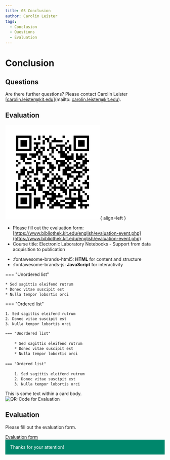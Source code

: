 ```yaml
---
title: 03 Conclusion
author: Carolin Leister
tags:
  - Conclusion
  - Questions
  - Evaluation
---
```


# Conclusion

## Questions

Are there further questions? Please contact Carolin Leister [carolin.leister@kit.edu](mailto: carolin.leister@kit.edu).

## Evaluation



![QR Code for Evaluation](attachments/Evaluation_en.png){ align=left }

- Please fill out the evaluation form: [https://www.bibliothek.kit.edu/english/evaluation-event.php](https://www.bibliothek.kit.edu/english/evaluation-event.php)
- Course title: Electronic Laboratory Notebooks - Support from data acquisition to publication

<div class="grid cards" markdown>

- :fontawesome-brands-html5: __HTML__ for content and structure
- :fontawesome-brands-js: __JavaScript__ for interactivity

</div>




<div class="grid" markdown>

=== "Unordered list"

    * Sed sagittis eleifend rutrum
    * Donec vitae suscipit est
    * Nulla tempor lobortis orci

=== "Ordered list"

    1. Sed sagittis eleifend rutrum
    2. Donec vitae suscipit est
    3. Nulla tempor lobortis orci

``` title="Content tabs"
=== "Unordered list"

    * Sed sagittis eleifend rutrum
    * Donec vitae suscipit est
    * Nulla tempor lobortis orci

=== "Ordered list"

    1. Sed sagittis eleifend rutrum
    2. Donec vitae suscipit est
    3. Nulla tempor lobortis orci
```

</div>



<div class="card">
  <div class="card-body">
    This is some text within a card body.
  </div>
</div>


<div class="card w-100 mb-3">
  <div class="row no-gutters">
    <div class="col-md-4" style="width: 18rem;">
      <img class="card-img" src="../../attachments/Evaluation_en.png" alt="QR-Code for Evaluation"/>
        </div>
    <div class="col-md-8" style="width: 36rem;">
      <div class="card-body">
            <h2 class="card-title">Evaluation</h2>
            <p class="card-text">Please fill out the evaluation form.</p>
            <a href="https://www.bibliothek.kit.edu/english/evaluation-event.php/" class="btn btn-primary stretched-link">Evaluation form</a>
      </div>
    </div>
  </div>
</div>


<div class="warning" style='padding:0.1em; background-color:#00876C; color:#FFFFFF'>
<span>
<p style='margin-left:1em;'>
Thanks for your attention!
</p>
</span>
</div>



